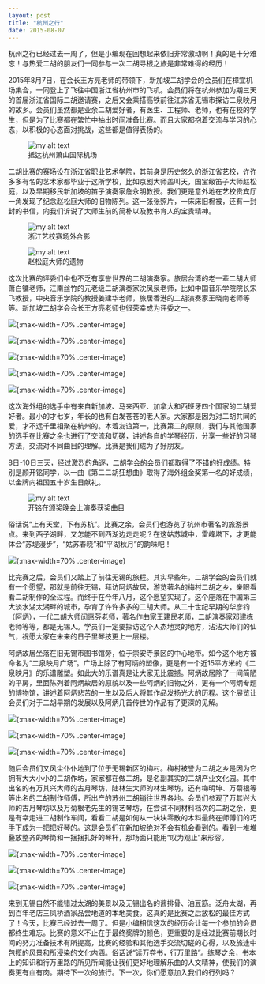 ```yaml
---
layout: post
title: "杭州之行"
date: 2015-08-07
---
```

杭州之行已经过去一周了，但是小编现在回想起来依旧非常激动啊！真的是十分难忘！与热爱二胡的朋友们一同参与一次二胡寻根之旅是非常难得的经历！

2015年8月7日，在会长王方亮老师的带领下，新加坡二胡学会的会员们在樟宜机场集合，一同登上了飞往中国浙江省杭州市的飞机。会员们将在杭州参加为期三天的首届浙江省国际二胡邀请赛，之后又会乘搭高铁前往江苏省无锡市探访二泉映月的故乡。会员们虽然都是业余二胡爱好者，有医生、工程师、老师，也有在校的学生，但是为了比赛都在繁忙中抽出时间准备比赛。而且大家都抱着交流与学习的心态，以积极的心态面对挑战，这些都是值得表扬的。

<figure>
  <img src="/files/hz/hz_arrival.jpg" alt="my alt text" class="center-image"/>
  <figcaption>抵达杭州萧山国际机场</figcaption>
</figure>

二胡比赛的赛场设在浙江省职业艺术学院，其前身是历史悠久的浙江省艺校，许许多多有名的艺术家都毕业于这所学校，比如京剧大师盖叫天，国宝级笛子大师赵松庭，以及早期移民新加坡的笛子演奏家詹永明教授。我们更是意外地在艺校贵宾厅一角发现了纪念赵松庭大师的旧物陈列。这一张张照片，一床床旧棉被，还有一封封的书信，向我们诉说了大师生前的简朴以及教书育人的宝贵精神。
<figure>
  <img src="/files/hz/hz_school.jpg" alt="my alt text" class="center-image"/>
  <figcaption>浙江艺校赛场外合影</figcaption>
</figure>
<figure>
  <img src="/files/hz/hz_zhaosongting.jpg" alt="my alt text" class="center-image"/>
  <figcaption>赵松庭大师的遗物</figcaption>
</figure>

这次比赛的评委们中也不乏有享誉世界的二胡演奏家。旅居台湾的老一辈二胡大师萧白镛老师，江南丝竹的元老级二胡演奏家沈凤泉老师，比如中国音乐学院院长宋飞教授，中央音乐学院的教授姜建华老师，旅居香港的二胡演奏家王晓南老师等等。新加坡二胡学会会长王方亮老师也很荣幸成为评委之一。

![](/files/hz/hz_together1.jpg){:max-width=70% .center-image}

![](/files/hz/hz_together2.jpg){:max-width=70% .center-image}

![](/files/hz/hz_together3.jpg){:max-width=70% .center-image}

![](/files/hz/hz_together4.jpg){:max-width=70% .center-image}

![](/files/hz/hz_together5.jpg){:max-width=70% .center-image}

这次海外组的选手中有来自新加坡、马来西亚、加拿大和西班牙四个国家的二胡爱好者。最小的才七岁，年长的也有白发苍苍的老人家。大家都是因为对二胡共同的爱，才不远千里相聚在杭州的。本着友谊第一，比赛第二的原则，我们与其他国家的选手在比赛之余也进行了交流和切磋，讲述各自的学琴经历，分享一些好的习琴方法，交流对不同曲目的理解。比赛是我们成为了好朋友。

8日-10日三天，经过激烈的角逐，二胡学会的会员们都取得了不错的好成绩。特别是颜开铭同学，以一曲《第二二胡狂想曲》取得了海外组金奖第一名的好成绩，以金牌向祖国五十岁生日献礼。
<figure>
  <img src="/files/hz/hz_kaiming.jpg" alt="my alt text" class="center-image"/>
  <figcaption>开铭在颁奖晚会上演奏获奖曲目</figcaption>
</figure>

俗话说“上有天堂，下有苏杭”。比赛之余，会员们也游览了杭州市著名的旅游景点。来到西子湖畔，又怎能不到西湖边走走呢？在这姑苏城中，雷峰塔下，才更能体会“苏堤漫步”，“姑苏春晓”和“平湖秋月”的韵味吧！

![](/files/hz/hz_xihu.jpg){:max-width=70% .center-image}

比完赛之后，会员们又踏上了前往无锡的旅程。其实早些年，二胡学会的会员们就有一个愿望，那就是前往无锡，拜访阿炳故居，游览著名的梅村二胡之乡，亲眼看看二胡制作的全过程。而终于在今年八月，这个愿望实现了。这个座落在中国第三大淡水湖太湖畔的城市，孕育了许许多多的二胡大师。从二十世纪早期的华彦钧（阿炳），一代二胡大师闵惠芬老师，著名作曲家王建民老师，二胡演奏家邓建栋老师等等，都是无锡人。学员们一定要探访这个人杰地灵的地方，沾沾大师们的仙气，祝愿大家在未来的日子里琴技更上一层楼。

阿炳故居坐落在旧无锡市图书馆旁，位于崇安寺景区的中心地带。如今这个地方被命名为“二泉映月广场”。广场上除了有阿炳的塑像，更是有一个近15平方米的《二泉映月》的乐谱雕塑。如此大的乐谱真是让大家无比震撼。阿炳故居除了一间简陋的平房，里面陈列着阿炳故居的原貌以及一些阿炳的旧物之外，更有一个阿炳专题的博物馆，讲述着阿炳悲苦的一生以及后人将其作品发扬光大的历程。这个展览让会员们对于二胡早期的发展以及阿炳几首传世的作品有了更深的见解。

![](/files/hz/hz_abin.jpg){:max-width=70% .center-image}

![](/files/hz/hz_abin-1.jpg){:max-width=70% .center-image}

![](/files/hz/hz_abin-2.jpg){:max-width=70% .center-image}

随后会员们又风尘仆仆地到了位于无锡新区的梅村。梅村被誉为二胡之乡是因为它拥有大大小小的二胡作坊，家家都在做二胡，是名副其实的二胡产业文化园。其中出名的有万其兴大师的古月琴坊，陆林生大师的林生琴坊，还有梅明坤、万菊根等等出名的二胡制作师傅，所出产的苏州二胡销往世界各地。会员们参观了万其兴大师的古月琴坊以及万菊根老先生的锡艺琴坊，在尝试不同材料档次的二胡之余，更是有幸走进二胡制作车间，看看二胡是如何从一块块零散的木料最终在师傅们的巧手下成为一把把好琴的。这是会员们在新加坡绝对不会有机会看到的。看到一堆堆叠放整齐的琴筒和一捆捆扎好的琴杆，那场面只能用“叹为观止”来形容。

![](/files/hz/hz_erhu.jpg){:max-width=70% .center-image}

![](/files/hz/hz_erhu1.jpg){:max-width=70% .center-image}

![](/files/hz/hz_erhu2.jpg){:max-width=70% .center-image}

来到无锡自然不能错过太湖的美景以及无锡出名的酱排骨、油豆筋。泛舟太湖，再到百年老店三凤桥酒家品尝地道的本地美食。这真的是比赛之后放松的最佳方式了！今天，比赛已经过去一周了。但是小编相信这次的经历会让每一个参加的会员都终生难忘。比赛的意义不止在于最终奖牌的颜色，更重要的是经过比赛前期长时间的努力准备技术有所提高，比赛的经验和其他选手交流切磋的心得，以及旅途中包揽的风景和所浸染的文化内涵。俗话说“读万卷书，行万里路”。练琴之余，书本上的知识和行万里路的所见所闻能让我们更好地理解乐曲的人文精神，使我们的演奏更有血有肉。期待下一次的旅行。下一次，你们愿意加入我们的行列吗？
